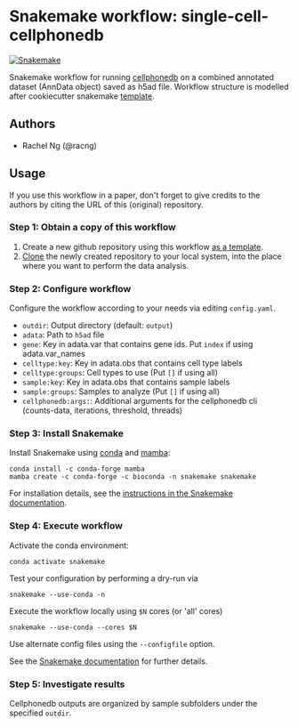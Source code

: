 # Snakemake workflow: single-cell-cellphonedb

[![Snakemake](https://img.shields.io/badge/snakemake-≥5.7.0-brightgreen.svg)](https://snakemake.bitbucket.io)

Snakemake workflow for running [cellphonedb](https://github.com/Teichlab/cellphonedb) on a combined annotated dataset (AnnData object) saved as h5ad file.
Workflow structure is modelled after cookiecutter snakemake [template](https://github.com/snakemake-workflows/cookiecutter-snakemake-workflow).  

## Authors

* Rachel Ng (@racng)

## Usage

If you use this workflow in a paper, don't forget to give credits to the authors by citing the URL of this (original) repository.

### Step 1: Obtain a copy of this workflow

1. Create a new github repository using this workflow [as a template](https://help.github.com/en/articles/creating-a-repository-from-a-template).
2. [Clone](https://help.github.com/en/articles/cloning-a-repository) the newly created repository to your local system, into the place where you want to perform the data analysis.

### Step 2: Configure workflow

Configure the workflow according to your needs via editing `config.yaml`.
- `outdir`: Output directory (default: `output`)
- `adata`: Path to `h5ad` file
- `gene`: Key in adata.var that contains gene ids. Put `index` if using adata.var_names
- `celltype:key`: Key in adata.obs that contains cell type labels
- `celltype:groups`: Cell types to use (Put `[]` if using all)
- `sample:key`: Key in adata.obs that contains sample labels
- `sample:groups`: Samples to analyze (Put `[]` if using all)
- `cellphonedb:args:`: Additional arguments for the cellphonedb cli (counts-data, iterations, threshold, threads)
### Step 3: Install Snakemake

Install Snakemake using [conda](https://conda.io/projects/conda/en/latest/user-guide/install/index.html) and [mamba](https://github.com/mamba-org/mamba):

    conda install -c conda-forge mamba
    mamba create -c conda-forge -c bioconda -n snakemake snakemake

For installation details, see the [instructions in the Snakemake documentation](https://snakemake.readthedocs.io/en/stable/getting_started/installation.html).

### Step 4: Execute workflow

Activate the conda environment:

    conda activate snakemake

Test your configuration by performing a dry-run via

    snakemake --use-conda -n

Execute the workflow locally using `$N` cores (or 'all' cores)

    snakemake --use-conda --cores $N

Use alternate config files using the `--configfile` option.

See the [Snakemake documentation](https://snakemake.readthedocs.io/en/stable/executing/cli.html) for further details.

### Step 5: Investigate results

Cellphonedb outputs are organized by sample subfolders under the specified `outdir`.




